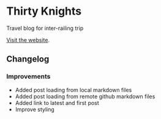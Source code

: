 # Thirty Knights
Travel blog for inter-railing trip

[Visit the website](https://thirty-knights.herokuapp.com/).

## Changelog
### Improvements
- Added post loading from local markdown files
- Added post loading from remote github markdown files
- Added link to latest and first post
- Improve styling